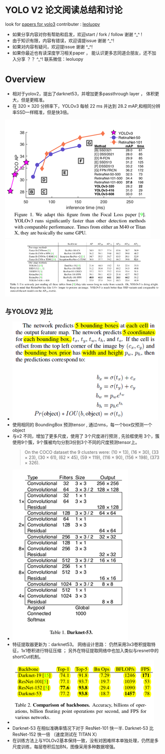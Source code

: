 
# YOLO V2 论文阅读总结和讨论

look for [papers for yolo3](https://github.com/leoluopy/paper_discussing/blob/master/yolo/yolo3/YOLOv3.pdf)
contributer : [leoluopy](https://github.com/leoluopy)

+ 如果分享内容对你有帮助和启发，欢迎start / fork / follow 谢谢 ^_^ !
+ 由于知识有限，内容有错误，欢迎请提issue 谢谢 ^_^!
+ 如果对内容有疑问，欢迎提issue 谢谢 ^_^!
+ 如果你最近也有读深度学习相关paper ， 能认识更多志同道合朋友，还不加入分享 ？？   ^_^! 联系微信：leoluopy

# Overview

+ 相对于yolov2，提出了darknet53，并增加更多passthrough layer ， 体积更大，但是更精准。
+ 在 320 × 320 分辨率下，YOLOv3 每帧 22 ms 并达到 28.2 mAP,和相同分辨率SSD一样精准，但是快3倍。

![](./compare.png)
![](./yolo3_effe.png)


## 与YOLOV2 对比

+ ![](./predict_tensor.PNG)
+ 使用相同的 BoundingBox 预测tensor , 通过nms，每一个box仅预测一个object
+ 与v2 不同，增加了更多尺度，使用了 3个尺度进行预测 , 先验框使用 3个，簇使用9个簇，9个簇被均匀分割3份到3个不同的尺度预测tensor上。
    > On the COCO dataset the 9 clusters were:
(10 × 13), (16 × 30), (33 × 23), (30 × 61), (62 × 45), (59 ×
119), (116 × 90), (156 × 198), (373 × 326).
+ ![](./darknet53arch.png)
+ 特征提取器更新为：darknet53。 网络设计思路： 仍然采用3x3卷积提取特征，1x1卷积进行特征压缩 ； 另外在特征提取网络中也加入类似与resnet中的 shortCut机制。
+ ![](./darknet2resnet.png)
+ Darknet-53 在相似准确率情况下对于 ResNet-101 快一半. Darknet-53 比 ResNet-152 快一倍 （速度测试在 TITAN X）
+ 在训练方法上与YOLOv2基本保持一致，没有对困难样本单独处理，仍然是多尺度训练，每层卷积后加BN，图像采用多种数据增强。